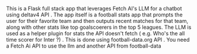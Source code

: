 This is a Flask full stack app that leverages Fetch AI's LLM for a chatbot using deltav4 API . The app itself is a football stats app that prompts the user for their favorite team and then outputs recent matches for that team, along with other stats like top goalscoerers in the top 5 leagues. The LLM is used as a helper plugin for stats the API doesn't fetch ( e.g. Who's the all time scorer for Inter ?)  . This is done using football-data.org API . You need a Fetch Ai API to use the llm and another API from football-data 
